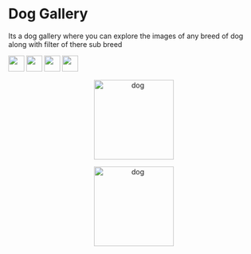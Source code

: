 <h1>Dog Gallery</h1>
Its a dog gallery where you can explore the images of any breed of dog along with filter of there sub breed

<img src="https://github.com/alrra/browser-logos/raw/master/src/edge/edge_256x256.png" width=32px> <img src="https://github.com/alrra/browser-logos/raw/master/src/firefox/firefox_256x256.png" width=32px> <img src="https://github.com/alrra/browser-logos/raw/master/src/safari/safari_256x256.png" width=32px> <img src="https://github.com/alrra/browser-logos/raw/master/src/opera/opera_256x256.png" width=32px>


<p align=center><img src="https://i.ibb.co/k6rR5gh/dog.png" alt="dog" border="0" width=160px></p>
<p align=center><img src="https://i.ibb.co/WpvKh6p/dog.png" alt="dog" border="0" width=160px></p>
